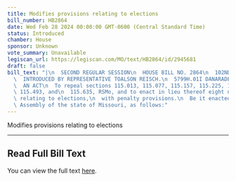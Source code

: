 ```yaml
---
title: Modifies provisions relating to elections
bill_number: HB2864
date: Wed Feb 28 2024 00:00:00 GMT-0600 (Central Standard Time)
status: Introduced
chamber: House
sponsor: Unknown
vote_summary: Unavailable
legiscan_url: https://legiscan.com/MO/text/HB2864/id/2945681
draft: false
bill_text: "|\n  SECOND REGULAR SESSION\n  HOUSE BILL NO. 2864\n  102ND GENERAL ASSEMBLY\n\
  \  INTRODUCED BY REPRESENTATIVE TOALSON REISCH.\n  5799H.01I DANARADEMANMILLER,ChiefClerk\n\
  \  AN ACT\n  To repeal sections 115.013, 115.077, 115.157, 115.225, 115.230, 115.249,\
  \ 115.493, and\n  115.635, RSMo, and to enact in lieu thereof eight new sections\
  \ relating to elections,\n  with penalty provisions.\n  Be it enacted by the General\
  \ Assembly of the state of Missouri, as follows:"
---
```

Modifies provisions relating to elections

---

## Read Full Bill Text

You can view the full text [here](https://legiscan.com/MO/text/HB2864/id/2945681).
